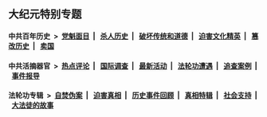 ## 大纪元特别专题

#### 中共百年历史 &nbsp;>&nbsp; [党魁面目](indexes/nf1176107/README.md?08300430) &nbsp;| &nbsp; [杀人历史](indexes/nf1176106/README.md?08300430) &nbsp;| &nbsp; [破坏传统和道德](indexes/nf1176106/README.md?08300430) &nbsp;| &nbsp; [迫害文化精英](indexes/nf1176111/README.md?08300430) &nbsp;| &nbsp; [篡改历史](indexes/nf1176115/README.md?08300430) &nbsp;| &nbsp; [卖国](indexes/nf1176117/README.md?08300430) 

#### 中共活摘器官 &nbsp;>&nbsp; [热点评论](indexes/nf5879/README.md?08300430) &nbsp;| &nbsp; [国际调查](indexes/nf5947/README.md?08300430) &nbsp;| &nbsp; [最新活动](indexes/nf5883/README.md?08300430) &nbsp;| &nbsp; [法轮功遭遇](indexes/nf5881/README.md?08300430) &nbsp;| &nbsp; [追查案例](indexes/nf5880/README.md?08300430) &nbsp;| &nbsp; [事件报导](indexes/nf5877/README.md?08300430) 

#### 法轮功专辑 &nbsp;>&nbsp; [自焚伪案](indexes/nf5562/README.md?08300430) &nbsp;| &nbsp; [迫害真相](indexes/nf4379/README.md?08300430) &nbsp;| &nbsp; [历史事件回顾](indexes/nf5793/README.md?08300430) &nbsp;| &nbsp; [真相特辑](indexes/nf4389/README.md?08300430) &nbsp;| &nbsp; [社会支持](indexes/nf4386/README.md?08300430) &nbsp;| &nbsp; [大法徒的故事](indexes/nf1147481/README.md?08300430) 


